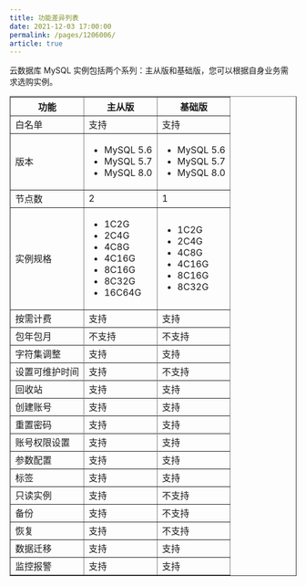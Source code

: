 ```yaml
---
title: 功能差异列表
date: 2021-12-03 17:00:00
permalink: /pages/1206006/
article: true
---
```



云数据库 MySQL 实例包括两个系列：主从版和基础版，您可以根据自身业务需求选购实例。

<table width="95%" border="1" cellpadding="2" cellspacing="1">
	<thead>
        <tr>
        	<th>功能</th>
            <th>主从版</th>
            <th>基础版</th>
        </tr>
	</thead>
    <tbody>
         <tr>
        	<td>白名单</td>
            <td>支持</td>
            <td>支持</td>
        </tr>
        <tr>
        	<td>版本</td>
            <td>
                <ul>
                    <li>MySQL 5.6</li>
                    <li>MySQL 5.7</li>
                    <li>MySQL 8.0</li>
                </ul>
			</td>
            <td>
            	<ul>
                    <li>MySQL 5.6</li>
                    <li>MySQL 5.7</li>
                    <li>MySQL 8.0</li>
                </ul>
            </td>
        </tr>
        <tr>
        	<td>节点数</td>
            <td>2</td>
            <td>1</td>
        </tr>
        <tr>
        	<td>实例规格</td>
            <td>
                <ul>
                    <li>1C2G</li>
                    <li>2C4G</li>
                    <li>4C8G</li>
                    <li>4C16G</li>
                    <li>8C16G</li>
                    <li>8C32G</li>
                    <li>16C64G</li>
                </ul>
            </td>
            <td>
                <ul>
                    <li>1C2G</li>
                    <li>2C4G</li>
                    <li>4C8G</li>
                    <li>4C16G</li>
                    <li>8C16G</li>
                    <li>8C32G</li>
                </ul>
            </td>
        </tr>
        <tr>
        	<td>按需计费</td>
            <td>支持</td>
            <td>支持</td>
        <tr>
        <tr>
        	<td>包年包月</td>
            <td>不支持</td>
            <td>不支持</td>
        <tr>
        <tr>
        	<td>字符集调整</td>
            <td>支持</td>
            <td>支持</td>
        <tr>
        <tr>
        	<td>设置可维护时间</td>
            <td>支持</td>
            <td>不支持</td>
        <tr>
        <tr>
        	<td>回收站</td>
            <td>支持</td>
            <td>支持</td>
        <tr>
        <tr>
        	<td>创建账号</td>
            <td>支持</td>
            <td>支持</td>
        <tr>
        <tr>
        	<td>重置密码</td>
            <td>支持</td>
            <td>支持</td>
        <tr>
        <tr>
        	<td>账号权限设置</td>
            <td>支持</td>
            <td>支持</td>
        <tr>
        <tr>
        	<td>参数配置</td>
            <td>支持</td>
            <td>支持</td>
        </tr>
        <tr>
        	<td>标签</td>
            <td>支持</td>
            <td>支持</td>
        </tr>
        <tr>
        	<td>只读实例</td>
            <td>支持</td>
            <td>不支持</td>
        </tr>
        <tr>
        	<td>备份</td>
            <td>支持</td>
            <td>不支持</td>
        </tr>
        <tr>
        	<td>恢复</td>
            <td>支持</td>
            <td>不支持</td>
        </tr>
        <tr>
        	<td>数据迁移</td>
            <td>支持</td>
            <td>支持</td>
        </tr>
        <tr>
        	<td>监控报警</td>
            <td>支持</td>
            <td>支持</td>
        </tr>
	</tbody>
</table>